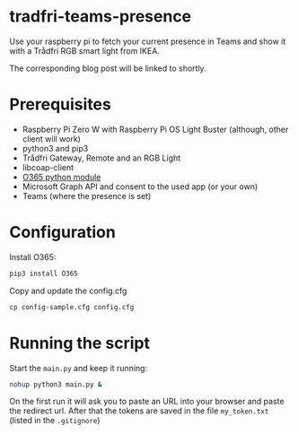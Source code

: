 # tradfri-teams-presence
Use your raspberry pi to fetch your current presence in Teams and show it with a Trådfri RGB smart light from IKEA.

The corresponding blog post will be linked to shortly.

# Prerequisites
* Raspberry Pi Zero W with Raspberry Pi OS Light Buster (although, other client will work)
* python3 and pip3
* Trådfri Gateway, Remote and an RGB Light
* libcoap-client
* [O365 python module](https://pypi.org/project/O365/)
* Microsoft Graph API and consent to the used app (or your own)
* Teams (where the presence is set)

# Configuration
Install O365: 
```bash  
pip3 install O365
``` 
Copy and update the config.cfg
```bash
cp config-sample.cfg config.cfg
```
# Running the script
Start the `main.py` and keep it running:
```bash
nohup python3 main.py &
```
On the first run it will ask you to paste an URL into your browser and paste the redirect url. After that the tokens are saved in the file `my_token.txt` (listed in the `.gitignore`)

